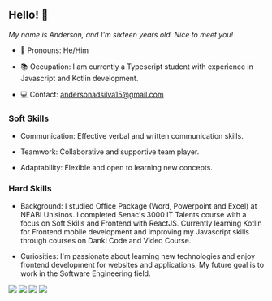 ## Hello! 👋
*My name is Anderson, and I'm sixteen years old. Nice to meet you!*

- 👤 Pronouns: He/Him
  
- 📚 Occupation: I am currently a Typescript student with experience in Javascript and Kotlin development.
  
- 💻 Contact: andersonadsilva15@gmail.com


### Soft Skills
- Communication: Effective verbal and written communication skills.
  
- Teamwork: Collaborative and supportive team player.
  
- Adaptability: Flexible and open to learning new concepts.

### Hard Skills
- Background: I studied Office Package (Word, Powerpoint and Excel) at NEABI Unisinos. I completed Senac's 3000 IT Talents course with a focus on Soft Skills and Frontend with ReactJS. Currently learning Kotlin for Frontend mobile development and improving my Javascript skills through courses on Danki Code and Video Course.

- Curiosities: I'm passionate about learning new technologies and enjoy frontend development for websites and applications. My future goal is to work in the Software Engineering field.

<div style="display:inline_block;">
  <img src="https://github.com/user-attachments/assets/f75077e4-b175-4709-a531-10ffb09c259e">
  <img src="https://github.com/user-attachments/assets/54c4faf3-5634-4e2b-bf8f-7bdee66413df">
  <img src="https://github.com/user-attachments/assets/6ac8bf63-6354-45b0-9b43-ea77afa6a461">
  <img src="https://github.com/user-attachments/assets/4d873985-0751-43d8-a11e-a1afe78b9926">
</div>
